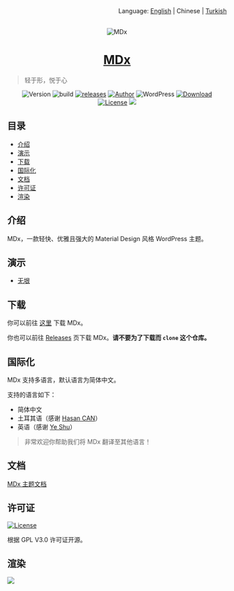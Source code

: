 <div align="right">Language: <a title="English" href="https://github.com/yrccondor/mdx/blob/master/README.md">English</a> | Chinese | <a title="Turkish" href="https://github.com/yrccondor/mdx/blob/master/README/tr_TR.md">Turkish</a></div>

<br>

<p align="center">
<img src="https://img.flyhigher.top/top.jpg" alt="MDx">
</p>

<h1 align="center"><a href="https://mdx.flyhigher.top" target="_blank">MDx</a></h1>

> 轻于形，悦于心

<p align="center">
<img alt="Version" src="https://img.shields.io/badge/version-1.9.1-3f51b5.svg?style=flat-square"/>
<img alt="build" src="https://img.shields.io/badge/dynamic/json.svg?label=build&url=https%3A%2F%2Fbuildmdx.flyhigher.top%2Fbuild.json&query=%24.sta&colorB=44cc11&style=flat-square"/>
<a href="https://github.com/yrccondor/mdx/releases"><img alt="releases" src="https://img.shields.io/github/release/yrccondor/mdx.svg?style=flat-square"/></a>
<a href="https://flyhigher.top"><img alt="Author" src="https://img.shields.io/badge/author-Axton-red.svg?style=flat-square"/></a>
<img alt="WordPress" src="https://img.shields.io/badge/WordPress-4.4%2B-blue.svg?style=flat-square"/>
<a href="https://mdx.flyhigher.top"><img alt="Download" src="https://img.shields.io/badge/download-1.48M-brightgreen.svg?style=flat-square"/></a>
<a href="https://github.com/yrccondor/mdx/blob/master/LICENSE"><img alt="License" src="https://img.shields.io/badge/license-GPL%20V3.0-orange.svg?style=flat-square"/></a>
<a href="https://app.fossa.io/projects/git%2Bgithub.com%2Fyrccondor%2Fmdx?ref=badge_shield" alt="FOSSA Status"><img src="https://app.fossa.io/api/projects/git%2Bgithub.com%2Fyrccondor%2Fmdx.svg?type=shield"/></a>
</p>


## 目录

- [介绍](#%E4%BB%8B%E7%BB%8D)
- [演示](#%E6%BC%94%E7%A4%BA)
- [下载](#%E4%B8%8B%E8%BD%BD)
- [国际化](#%E5%9B%BD%E9%99%85%E5%8C%96)
- [文档](#%E6%96%87%E6%A1%A3)
- [许可证](#%E8%AE%B8%E5%8F%AF%E8%AF%81)
- [渲染](#%E6%B8%B2%E6%9F%93)


## 介绍

MDx，一款轻快、优雅且强大的 Material Design 风格 WordPress 主题。


## 演示

- [无垠](https://flyhigher.top)


## 下载

你可以前往 [这里](https://mdx.flyhigher.top) 下载 MDx。

你也可以前往 [Releases](https://github.com/yrccondor/mdx/releases) 页下载 MDx。**请不要为了下载而 `clone` 这个仓库。**


## 国际化

MDx 支持多语言，默认语言为简体中文。

支持的语言如下：

- 简体中文
- 土耳其语（感谢 [Hasan CAN](https://github.com/Sn0bzy)）
- 英语（感谢 [Ye Shu](https://github.com/yechs)）

> 非常欢迎你帮助我们将 MDx 翻译至其他语言！


## 文档

[MDx 主题文档](https://doc.flyhigher.top/mdx/)


## 许可证

<a href="https://github.com/yrccondor/mdx/blob/master/LICENSE"><img alt="License" src="https://img.shields.io/badge/license-GPL%20V3.0-orange.svg?style=flat-square"/></a>

根据 GPL V3.0 许可证开源。


## 渲染

![](https://img.flyhigher.top/wp-content/uploads/2017/11/det.jpg)